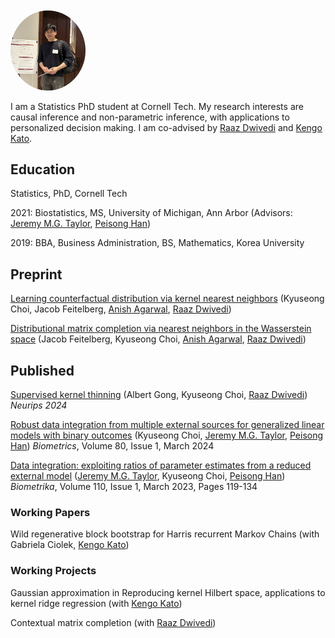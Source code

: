 
<meta name="google-site-verification" content="Wby9p_eTBuhZCnwZryTc8LsCvXkjgZVVj4wgx9D_e90" />

<img src="profile.png" alt="Kyuseong Choi" width="120" style="border-radius: 50%; margin-top: 10px;" />

I am a Statistics PhD student at Cornell Tech. My research interests are causal inference and non-parametric inference, with applications to personalized decision making. I am co-advised by [Raaz Dwivedi](https://raazdwivedi.github.io) and [Kengo Kato](https://sites.google.com/site/kkatostat/home/research?authuser=0). 

## Education

Statistics, PhD, Cornell Tech

2021: Biostatistics, MS, University of Michigan, Ann Arbor (Advisors: [Jeremy M.G. Taylor](https://sph.umich.edu/faculty-profiles/taylor-jeremy.html), [Peisong Han](https://sph.umich.edu/faculty-profiles/han-peisong.html))

2019: BBA, Business Administration, BS, Mathematics, Korea University

## Preprint
[Learning counterfactual distribution via kernel nearest neighbors](https://arxiv.org/abs/2410.13381) (Kyuseong Choi, Jacob Feitelberg, [Anish Agarwal](https://sites.google.com/view/anishagarwal/home), [Raaz Dwivedi](https://raazdwivedi.github.io))

[Distributional matrix completion via nearest neighbors in the Wasserstein space](https://arxiv.org/abs/2410.13112) (Jacob Feitelberg, Kyuseong Choi, [Anish Agarwal](https://sites.google.com/view/anishagarwal/home), [Raaz Dwivedi](https://raazdwivedi.github.io))

## Published

[Supervised kernel thinning](https://arxiv.org/abs/2410.13749) (Albert Gong, Kyuseong Choi, [Raaz Dwivedi](https://raazdwivedi.github.io))
_Neurips 2024_

[Robust data integration from multiple external sources for generalized linear models with binary outcomes](https://academic.oup.com/biometrics/article/80/1/ujad005/7609159) (Kyuseong Choi, [Jeremy M.G. Taylor](https://sph.umich.edu/faculty-profiles/taylor-jeremy.html), [Peisong Han](https://sph.umich.edu/faculty-profiles/han-peisong.html))
_Biometrics_, Volume 80, Issue 1, March 2024 

[Data integration: exploiting ratios of parameter estimates from a reduced external model](https://academic.oup.com/biomet/article-abstract/110/1/119/6567343) ([Jeremy M.G. Taylor](https://sph.umich.edu/faculty-profiles/taylor-jeremy.html), Kyuseong Choi, [Peisong Han](https://sph.umich.edu/faculty-profiles/han-peisong.html))
_Biometrika_, Volume 110, Issue 1, March 2023, Pages 119-134


### Working Papers

Wild regenerative block bootstrap for Harris recurrent Markov Chains (with Gabriela Ciolek, [Kengo Kato](https://sites.google.com/site/kkatostat/home/research?authuser=0))

### Working Projects

Gaussian approximation in Reproducing kernel Hilbert space, applications to kernel ridge regression (with [Kengo Kato](https://sites.google.com/site/kkatostat/home/research?authuser=0))

Contextual matrix completion (with [Raaz Dwivedi](https://raazdwivedi.github.io))








